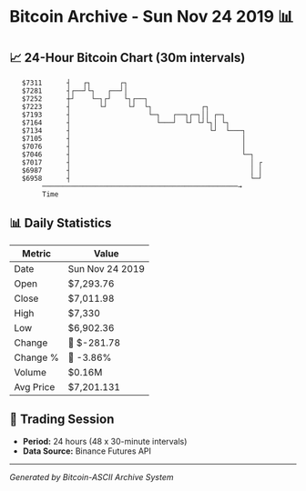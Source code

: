 # Bitcoin Archive - Sun Nov 24 2019 📊

## 📈 24-Hour Bitcoin Chart (30m intervals)

```
   $7311      ┤   ┌┐       ┌┐                                  
   $7281      ┤┌──┘└┐   ┌──┘│                                  
   $7252      ┼┘    └─┐┌┘   └┐┌──┐                             
   $7223      ┤       └┘     └┘  └┐            ┌┐              
   $7193      ┤                   └─┐   ┌──┐┌─┐││ ┌─┐          
   $7164      ┤                     └───┘  └┘ └┘└┐│ └┐         
   $7134      ┤                                  └┘  └───┐     
   $7105      ┤                                          │     
   $7076      ┤                                          │     
   $7046      ┤                                          └─┐   
   $7017      ┤                                            │ ┌ 
   $6987      ┤                                            │ │ 
   $6958      ┤                                            └─┘ 
        ────────────────────────────────────────────────→
        Time
```

## 📊 Daily Statistics

| Metric | Value |
|--------|-------|
| Date | Sun Nov 24 2019 |
| Open | $7,293.76 |
| Close | $7,011.98 |
| High | $7,330 |
| Low | $6,902.36 |
| Change | 🔴 $-281.78 |
| Change % | 🔴 -3.86% |
| Volume | $0.16M |
| Avg Price | $7,201.131 |

## 📅 Trading Session

- **Period:** 24 hours (48 x 30-minute intervals)
- **Data Source:** Binance Futures API

---
*Generated by Bitcoin-ASCII Archive System*
